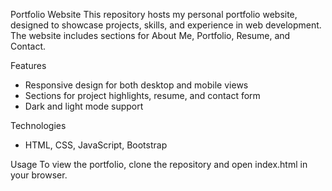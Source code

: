 Portfolio Website
This repository hosts my personal portfolio website, designed to showcase projects, skills, and experience in web development. The website includes sections for About Me, Portfolio, Resume, and Contact.

Features
- Responsive design for both desktop and mobile views
- Sections for project highlights, resume, and contact form
- Dark and light mode support

Technologies
- HTML, CSS, JavaScript, Bootstrap

Usage
To view the portfolio, clone the repository and open index.html in your browser.
